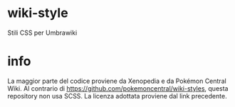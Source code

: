 # wiki-style
Stili CSS per Umbrawiki

# info
La maggior parte del codice proviene da Xenopedia e da Pokémon Central Wiki. Al contrario di https://github.com/pokemoncentral/wiki-styles, questa repository non usa SCSS. La licenza adottata proviene dal link precedente.
